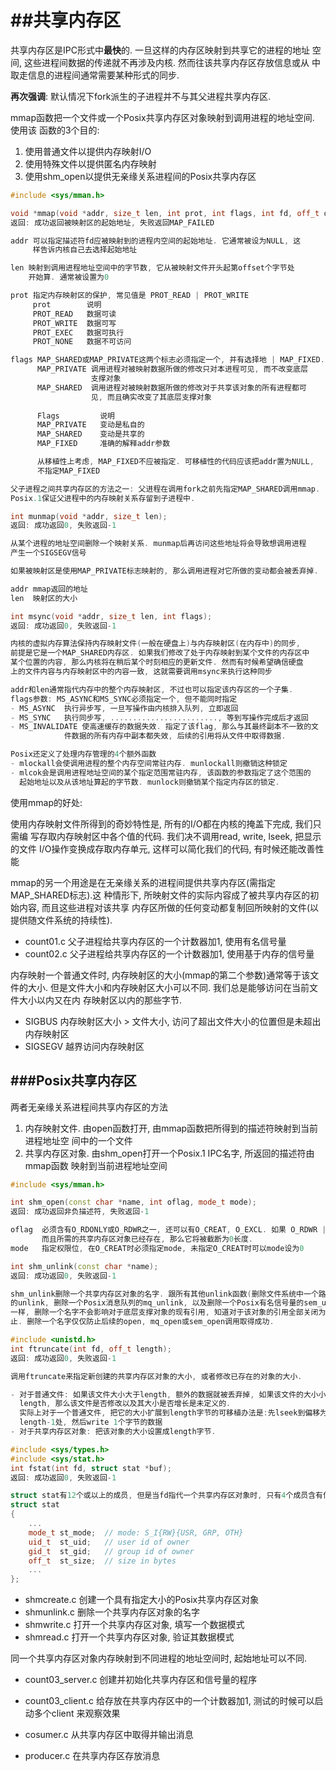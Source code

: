 ##共享内存区
===

共享内存区是IPC形式中**最快**的. 一旦这样的内存区映射到共享它的进程的地址
空间, 这些进程间数据的传递就不再涉及内核. 然而往该共享内存区存放信息或从
中取走信息的进程间通常需要某种形式的同步.

**再次强调**: 默认情况下fork派生的子进程并不与其父进程共享内存区.

mmap函数把一个文件或一个Posix共享内存区对象映射到调用进程的地址空间. 使用该
函数的3个目的:

1. 使用普通文件以提供内存映射I/O
2. 使用特殊文件以提供匿名内存映射
3. 使用shm_open以提供无亲缘关系进程间的Posix共享内存区

```cpp
#include <sys/mman.h>

void *mmap(void *addr, size_t len, int prot, int flags, int fd, off_t offset);
返回: 成功返回被映射区的起始地址, 失败返回MAP_FAILED

addr 可以指定描述符fd应被映射到的进程内空间的起始地址. 它通常被设为NULL, 这
     样告诉内核自己去选择起始地址

len 映射到调用进程地址空间中的字节数, 它从被映射文件开头起第offset个字节处
    开始算. 通常被设置为0

prot 指定内存映射区的保护, 常见值是 PROT_READ | PROT_WRITE
     prot        说明
     PROT_READ   数据可读
     PROT_WRITE  数据可写
     PROT_EXEC   数据可执行
     PROT_NONE   数据不可访问

flags MAP_SHARED或MAP_PRIVATE这两个标志必须指定一个, 并有选择地 | MAP_FIXED. 
      MAP_PRIVATE 调用进程对被映射数据所做的修改只对本进程可见, 而不改变底层
                  支撑对象
      MAP_SHARED  调用进程对被映射数据所做的修改对于共享该对象的所有进程都可
                  见, 而且确实改变了其底层支撑对象
     
      Flags         说明
      MAP_PRIVATE   变动是私自的
      MAP_SHARED    变动是共享的
      MAP_FIXED     准确的解释addr参数

      从移植性上考虑, MAP_FIXED不应被指定. 可移植性的代码应该把addr置为NULL,
      不指定MAP_FIXED

父子进程之间共享内存区的方法之一: 父进程在调用fork之前先指定MAP_SHARED调用mmap.
Posix.1保证父进程中的内存映射关系存留到子进程中.

int munmap(void *addr, size_t len);
返回: 成功返回0, 失败返回-1

从某个进程的地址空间删除一个映射关系. munmap后再访问这些地址将会导致想调用进程
产生一个SIGSEGV信号

如果被映射区是使用MAP_PRIVATE标志映射的, 那么调用进程对它所做的变动都会被丢弃掉.

addr mmap返回的地址
len  映射区的大小

int msync(void *addr, size_t len, int flags);
返回: 成功返回0, 失败返回-1

内核的虚拟内存算法保持内存映射文件(一般在硬盘上)与内存映射区(在内存中)的同步,
前提是它是一个MAP_SHARED内存区. 如果我们修改了处于内存映射到某个文件的内存区中
某个位置的内容, 那么内核将在稍后某个时刻相应的更新文件. 然而有时候希望确信硬盘
上的文件内容与内存映射区中的内容一致, 这就需要调用msync来执行这种同步

addr和len通常指代内存中的整个内存映射区, 不过也可以指定该内存区的一个子集.
flags参数: MS_ASYNC和MS_SYNC必须指定一个, 但不能同时指定
- MS_ASYNC  执行异步写, 一旦写操作由内核排入队列, 立即返回
- MS_SYNC   执行同步写, ........................, 等到写操作完成后才返回
- MS_INVALIDATE 使高速缓存的数据失效. 指定了该flag, 那么与其最终副本不一致的文
            件数据的所有内存中副本都失效, 后续的引用将从文件中取得数据.

Posix还定义了处理内存管理的4个额外函数
- mlockall会使调用进程的整个内存空间常驻内存. munlockall则撤销这种锁定
- mlcok会是调用进程地址空间的某个指定范围常驻内存, 该函数的参数指定了这个范围的
  起始地址以及从该地址算起的字节数. munlock则撤销某个指定内存区的锁定.

```

使用mmap的好处:

使用内存映射文件所得到的奇妙特性是, 所有的I/O都在内核的掩盖下完成, 我们只需编
写存取内存映射区中各个值的代码. 我们决不调用read, write, lseek, 把显示的文件
I/O操作变换成存取内存单元, 这样可以简化我们的代码, 有时候还能改善性能

mmap的另一个用途是在无亲缘关系的进程间提供共享内存区(需指定MAP_SHARED标志).这
种情形下, 所映射文件的实际内容成了被共享内存区的初始内容, 而且这些进程对该共享
内存区所做的任何变动都复制回所映射的文件(以提供随文件系统的持续性).

- count01.c 父子进程给共享内存区的一个计数器加1, 使用有名信号量
- count02.c 父子进程给共享内存区的一个计数器加1, 使用基于内存的信号量

内存映射一个普通文件时, 内存映射区的大小(mmap的第二个参数)通常等于该文件的大小.
但是文件大小和内存映射区大小可以不同. 我们总是能够访问在当前文件大小以内又在内
存映射区以内的那些字节.

- SIGBUS  内存映射区大小 > 文件大小, 访问了超出文件大小的位置但是未超出内存映射区
- SIGSEGV 越界访问内存映射区


###Posix共享内存区
---

两者无亲缘关系进程间共享内存区的方法

1. 内存映射文件. 由open函数打开, 由mmap函数把所得到的描述符映射到当前进程地址空
   间中的一个文件
2. 共享内存区对象. 由shm_open打开一个Posix.1 IPC名字, 所返回的描述符由mmap函数
   映射到当前进程地址空间

```cpp
#include <sys/mman.h>

int shm_open(const char *name, int oflag, mode_t mode);
返回: 成功返回非负描述符, 失败返回-1

oflag  必须含有O_RDONLY或O_RDWR之一, 还可以有O_CREAT, O_EXCL. 如果 O_RDWR | O_TRUNC,
       而且所需的共享内存区对象已经存在, 那么它将被截断为0长度.
mode   指定权限位, 在O_CREAT时必须指定mode, 未指定O_CREAT时可以mode设为0

int shm_unlink(const char *name);
返回: 成功返回0, 失败返回-1

shm_unlink删除一个共享内存区对象的名字. 跟所有其他unlink函数(删除文件系统中一个路径名
的unlink, 删除一个Posix消息队列的mq_unlink, 以及删除一个Posix有名信号量的sem_unlink)
一样, 删除一个名字不会影响对于底层支撑对象的现有引用, 知道对于该对象的引用全部关闭为
止. 删除一个名字仅仅防止后续的open, mq_open或sem_open调用取得成功.

#include <unistd.h>
int ftruncate(int fd, off_t length);
返回: 成功返回0, 失败返回-1

调用ftruncate来指定新创建的共享内存区对象的大小, 或者修改已存在的对象的大小.

- 对于普通文件: 如果该文件大小大于length, 额外的数据就被丢弃掉, 如果该文件的大小小于
  length, 那么该文件是否修改以及其大小是否增长是未定义的. 
  实际上对于一个普通文件, 把它的大小扩展到length字节的可移植办法是:先lseek到偏移为
  length-1处, 然后write 1个字节的数据
- 对于共享内存区对象: 把该对象的大小设置成length字节.

#include <sys/types.h>
#include <sys/stat.h>
int fstat(int fd, struct stat *buf);
返回: 成功返回0, 失败返回-1

struct stat有12个或以上的成员, 但是当fd指代一个共享内存区对象时, 只有4个成员含有信息
struct stat
{
    ...
    mode_t st_mode;  // mode: S_I{RW}{USR, GRP, OTH}
    uid_t  st_uid;   // user id of owner
    gid_t  st_gid;   // group id of owner
    off_t  st_size;  // size in bytes
    ...
};

```

- shmcreate.c 创建一个具有指定大小的Posix共享内存区对象
- shmunlink.c 删除一个共享内存区对象的名字
- shmwrite.c  打开一个共享内存区对象, 填写一个数据模式
- shmread.c   打开一个共享内存区对象, 验证其数据模式

同一个共享内存区对象内存映射到不同进程的地址空间时, 起始地址可以不同.

- count03_server.c 创建并初始化共享内存区和信号量的程序
- count03_client.c 给存放在共享内存区中的一个计数器加1, 测试的时候可以启动多个client
  来观察效果

- cosumer.c 从共享内存区中取得并输出消息
- producer.c 在共享内存区存放消息




